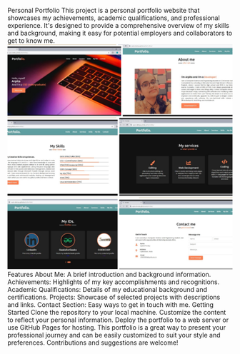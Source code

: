 Personal Portfolio
This project is a personal portfolio website that showcases my achievements, academic qualifications, and professional experience. It's designed to provide a comprehensive overview of my skills and background, making it easy for potential employers and collaborators to get to know me.
![Image Alt](https://github.com/arpita-devlops/MyPortfolio/blob/main/Portfolio_photo.png?raw=true)
Features
About Me: A brief introduction and background information.
Achievements: Highlights of my key accomplishments and recognitions.
Academic Qualifications: Details of my educational background and certifications.
Projects: Showcase of selected projects with descriptions and links.
Contact Section: Easy ways to get in touch with me.
Getting Started
Clone the repository to your local machine.
Customize the content to reflect your personal information.
Deploy the portfolio to a web server or use GitHub Pages for hosting.
This portfolio is a great way to present your professional journey and can be easily customized to suit your style and preferences. Contributions and suggestions are welcome!








